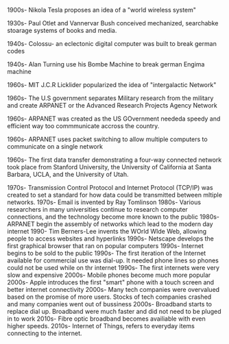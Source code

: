 1900s- Nikola Tesla proposes an idea of a "world wireless system"

1930s- Paul Otlet and Vannervar Bush conceived mechanized, searchabke stoarage systems of books and media.

1940s- Colossu- an eclectonic digital computer was built to break german codes

1940s- Alan Turning use his Bombe Machine to break german Engima  machine

1960s- MIT J.C.R Licklider popularized the idea of "intergalactic Network"

1960s- The U.S government separates Military research from the military and create ARPANET or the Advanced Research Projects Agency Network

1960s- ARPANET was created as the US GOvernment neededa speedy and efficient way too commmunicate accross the country.

1960s- ARPANET uses packet switching to allow multiple computers to communicate on a single network

1960s- The first data transfer demonstrating a four-way connected network took place from Stanford University, the University of California at Santa Barbara, UCLA, and the University of Utah.

1970s- Transmission Control Protocol and Internet Protocol (TCP/IP) was created to set a standard for how data could be transmitted between mltiple networks.
1970s- Email is invented by Ray Tomlinson 
1980s- Various researchers in many universities continue to research computer connections, and the technology become more known to the public
1980s- ARPANET begin the assembly of networks which lead to the modern day internet
1990- Tim Berners-Lee invents the WOrld WIde Web, allowing people to access websites and hyperlinks
1990s- Netscape develops the first graphical browser that ran on popular computers
1990s- Internet begins to be sold to the public
1990s- The first iteration of the Internet available for commercial use was dial-up. It needed phone lines so phones could not be used while on thr internet
1990s- The first internets were very slow and expensive
2000s- Mobile phones become much more popular
2000s- Apple introduces the first "smart" phone with a touch screen and better internet connectivity
2000s- Many tech companies were overvalued based on the promise of more users. Stocks of tech companies crashed and many companies went out of bussiness
2000s- Broadband starts to replace dial up. Broadband were much faster and did not need to be pluged in to work
2010s- Fibre optic broadband becomes availiable with even higher speeds.
2010s- Internet of Things, refers to everyday items connecting to the internet.
